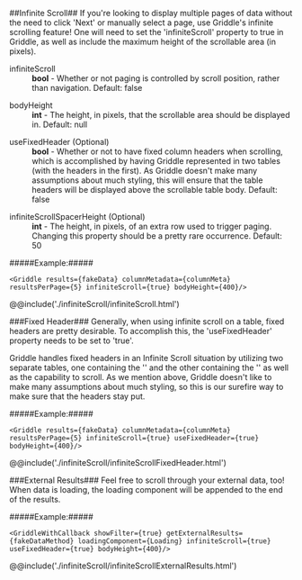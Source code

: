 ##Infinite Scroll##
If you're looking to display multiple pages of data without the need to click 'Next' or manually select a page, use Griddle's infinite scrolling feature! One will need to set the 'infiniteScroll' property to true in Griddle, as well as include the maximum height of the scrollable area (in pixels).

<dl>
  <dt>infiniteScroll</dt>
  <dd><strong>bool</strong> - Whether or not paging is controlled by scroll position, rather than navigation. Default: false</dd>
</dl>
<dl>
  <dt>bodyHeight</dt>
  <dd><strong>int</strong> - The height, in pixels, that the scrollable area should be displayed in. Default: null</dd>
</dl>
<dl>
  <dt>useFixedHeader (Optional)</dt>
  <dd><strong>bool</strong> - Whether or not to have fixed column headers when scrolling, which is accomplished by having Griddle represented in two tables (with the headers in the first). As Griddle doesn't make many assumptions about much styling, this will ensure that the table headers will be displayed above the scrollable table body. Default: false</dd>
</dl>
<dl>
  <dt>infiniteScrollSpacerHeight (Optional)</dt>
  <dd><strong>int</strong> - The height, in pixels, of an extra row used to trigger paging. Changing this property should be a pretty rare occurrence. Default: 50</dd>
</dl>


#####Example:#####

```
<Griddle results={fakeData} columnMetadata={columnMeta} resultsPerPage={5} infiniteScroll={true} bodyHeight={400}/>
```

@@include('./infiniteScroll/infiniteScroll.html')


###Fixed Header###
Generally, when using infinite scroll on a table, fixed headers are pretty desirable. To accomplish this, the 'useFixedHeader' property needs to be set to 'true'.

Griddle handles fixed headers in an Infinite Scroll situation by utilizing two separate tables, one containing the '<thead>' and the other containing the '<tbody>' as well as the capability to scroll. As we mention above, Griddle doesn't like to make many assumptions about much styling, so this is our surefire way to make sure that the headers stay put.

#####Example:#####
```
<Griddle results={fakeData} columnMetadata={columnMeta} resultsPerPage={5} infiniteScroll={true} useFixedHeader={true} bodyHeight={400}/>
```
@@include('./infiniteScroll/infiniteScrollFixedHeader.html')

###External Results###
Feel free to scroll through your external data, too! When data is loading, the loading component will be appended to the end of the results.

#####Example:#####
```
<GriddleWithCallback showFilter={true} getExternalResults={fakeDataMethod} loadingComponent={Loading} infiniteScroll={true} useFixedHeader={true} bodyHeight={400}/>
```
@@include('./infiniteScroll/infiniteScrollExternalResults.html')
